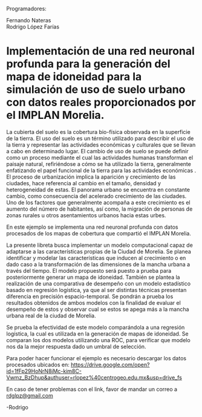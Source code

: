 ######
Programadores:

Fernando Nateras  
Rodrigo López Farías
######

# Implementación de una red neuronal profunda para la generación del mapa de idoneidad para la simulación de uso de suelo urbano con datos reales proporcionados por el IMPLAN Morelia.

La cubierta del suelo es la cobertura bio-física observada en la superficie de la tierra. El uso del suelo es un término utilizado para describir el uso de la tierra y representar las actividades económicas y culturales que se llevan a cabo en determinado lugar. El cambio de uso de suelo se puede definir como un proceso mediante el cual las actividades humanas transforman el paisaje natural, refiriéndose a cómo se ha utilizado la tierra, generalmente enfatizando el papel funcional de la tierra para las actividades económicas . El proceso de urbanización implica la aparición y crecimiento de las ciudades, hace referencia al cambio en el tamaño, densidad y heterogeneidad de estas. El panorama urbano se encuentra en constante cambio, como consecuencia del acelerado crecimiento de las ciudades. Uno de los factores que generalmente acompaña a este crecimiento es el aumento del número de habitantes, así como, la migración de personas de zonas rurales u otros asentamientos urbanos hacia estas urbes.

En este ejemplo se implementa una red neuronal profunda con datos procesados de los mapas de cobertura que compartió el IMPLAN Morelia. 



La presente libreta busca implementar un modelo computacional capaz de adaptarse a las características propias de la Ciudad de Morelia. Se planea identificar y modelar las características que inducen al crecimiento o en dado caso a la transformación de las dimensiones de la mancha urbana a través del tiempo. El modelo propuesto será puesto a prueba para posteriormente generar  un mapa de idoneidad.  También se plantea la realización de una comparativa de desempeño con un modelo estadístico basado en regresión logística, ya que al ser distintas técnicas presentan diferencia en precisión espacio-temporal. Se pondrán a prueba los resultados obtenidos de ambos modelos con la finalidad de evaluar el desempeño de estos y observar cual se estos se apega más a la mancha urbana real de la ciudad de Morelia.

Se prueba la efectividad de este modelo comparándola a una regresión logística, la cual es utilizada en la generación de mapas de idoneidad. Se comparan los dos modelos utilizando una ROC, para verificar que modelo nos da la mejor respuesta dado un umbral de selección.

Para poder hacer funcionar el ejemplo es necesario descargar los datos procesados ubicados en: 
https://drive.google.com/open?id=1fFp29HoNrN8jMc-kim8C-Vwmz_BzDhup&authuser=rlopez%40centrogeo.edu.mx&usp=drive_fs

En caso de tener problemas con el link, favor de mandar un correo a rdglpz@gmail.com

-Rodrigo